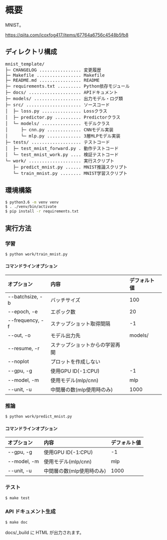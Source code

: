 # 概要

MNIST。

https://qiita.com/icoxfog417/items/67764a6756c4548b5fb8

## ディレクトリ構成

<!-- DIRSTRUCTURE_START_MARKER -->
<pre>
mnist_template/
├─ CHANGELOG ................ 変更履歴
├─ Makefile ................. Makefile
├─ README.md ................ README
├─ requirements.txt ......... Python依存モジュール
├─ docs/ .................... APIドキュメント
├─ models/ .................. 出力モデル・ログ類
├─ src/ ..................... ソースコード
│  ├─ loss.py ............... Lossクラス
│  ├─ predictor.py .......... Predictorクラス
│  └─ models/ ............... モデルクラス
│     ├─ cnn.py ............. CNNモデル実装
│     └─ mlp.py ............. 3層MLPモデル実装
├─ tests/ ................... テストコード
│  ├─ test_mnist_forward.py . 動作テストコード
│  └─ test_mnist_work.py .... 検証テストコード
└─ work/ .................... 実行スクリプト
   ├─ predict_mnist.py ...... MNIST推論スクリプト
   └─ train_mnist.py ........ MNIST学習スクリプト
</pre>
<!-- DIRSTRUCTURE_END_MARKER -->

## 環境構築

```bash
$ python3.6 -m venv venv
$ . ./venv/bin/activate
$ pip install -r requirements.txt
```

## 実行方法

### 学習

```bash
$ python work/train_mnist.py
```

#### コマンドラインオプション

|オプション|内容|デフォルト値|
|:--|:--|:--|
|--batchsize, -b|バッチサイズ|100|
|--epoch, -e|エポック数|20|
|--frequency, -f|スナップショット取得間隔|-1|
|--out, -o|モデル出力先|models/|
|--resume, -r|スナップショットからの学習再開||
|--noplot|プロットを作成しない||
|--gpu, -g|使用GPU ID(-1:CPU)|-1|
|--model, -m|使用モデル(mlp/cnn)|mlp|
|--unit, -u|中間層の数(mlp使用時のみ)|1000|

### 推論

```bash
$ python work/predict_mnist.py 
```

#### コマンドラインオプション

|オプション|内容|デフォルト値|
|:--|:--|:--|
|--gpu, -g|使用GPU ID(-1:CPU)|-1|
|--model, -m|使用モデル(mlp/cnn)|mlp|
|--unit, -u|中間層の数(mlp使用時のみ)|1000|


### テスト

```bash
$ make test
```

### API ドキュメント生成

```bash
$ make doc
```

docs/\_build に HTML が出力されます。
